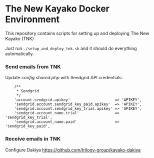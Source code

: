 # The New Kayako Docker Environment

This repository contains scripts for setting up and deploying The New Kayako (TNK)

Just run `./setup_and_deploy_tnk.sh` and it should do everything automatically.

### Send emails from TNK

Update _config.shared.php_ with Sendgrid API credentials:

```
    /**
     * Sendgrid
     */
    'account.sendgrid.apikey'                    => 'APIKEY',
    'sendgrid.account.sendgrid_key_paid.apikey'  => 'APIKEY',
    'sendgrid.account.sendgrid_key_trial.apikey' => 'APIKEY',
    'sendgrid.account_name.trial'                => 'sendgrid_key_trial',
    'sendgrid.account_name.paid'                 => 'sendgrid_key_paid',
```

### Receive emails in TNK
Configure Dakiya https://github.com/trilogy-group/kayako-dakiya

